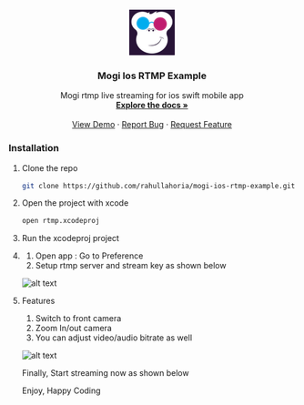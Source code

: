 <!-- PROJECT LOGO -->
<br />
<p align="center">
  <a href="https://github.com/rahullahoria/mogi-ios-rtmp-example">
    <img src="rtmp/icon.png" alt="Logo" width="80" height="80">
  </a>

  <h3 align="center">Mogi Ios RTMP Example</h3>

  <p align="center">
    Mogi rtmp live streaming for ios swift mobile app
    <br />
    <a href="https://github.com/rahullahoria/mogi-ios-rtmp-example"><strong>Explore the docs »</strong></a>
    <br />
    <br />
    <a href="https://github.com/rahullahoria/mogi-ios-rtmp-example">View Demo</a>
    ·
    <a href="https://github.com/rahullahoria/mogi-ios-rtmp-example/issues">Report Bug</a>
    ·
    <a href="https://github.com/rahullahoria/mogi-ios-rtmp-example/issues">Request Feature</a>
  </p>
</p>


### Installation

1. Clone the repo
   ```sh
   git clone https://github.com/rahullahoria/mogi-ios-rtmp-example.git
   ```
2. Open the project with xcode
   ```sh
   open rtmp.xcodeproj
   ```
3. Run the xcodeproj project


4. 
    1. Open app : Go to Preference
    2. Setup rtmp server and stream key as shown below

    ![alt text](https://github.com/[username]/[reponame]/blob/[branch]/image.jpg?raw=true)

5. Features
    1. Switch to front camera
    2. Zoom In/out camera
    3. You can adjust video/audio bitrate as well 

    ![alt text]()

    Finally, Start streaming now as shown below

    Enjoy, Happy Coding